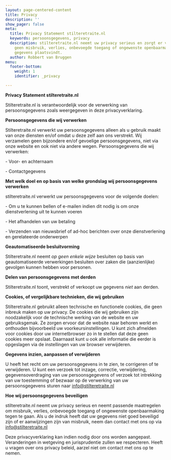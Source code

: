 ```yaml
---
layout: page-centered-content
title: Privacy
description: ''
show_pager: false
meta:
  title: Privacy Statement stilteretraite.nl
  keywords: persoonsgegevens, privacy
  description: stilteretraite.nl neemt uw privacy serieus en zorgt er voor dat er
    geen misbruik, verlies, onbevoegde toegang of ongewenste openbaarmaking van uw
    gegevens plaatsvindt.
  author: Robbert van Bruggen
menu:
  footer-bottom:
    weight: 1
    identifier: _privacy

---
```

**Privacy Statement stilteretraite.nl**

Stilteretraite.nl is verantwoordelijk voor de verwerking van persoonsgegevens zoals weergegeven in deze privacyverklaring.

**Persoonsgegevens die wij verwerken**

Stilteretraite.nl verwerkt uw persoonsgegevens alleen als u gebruik maakt van onze diensten en/of omdat u deze zelf aan ons verstrekt. Wij verzamelen geen bijzondere en/of gevoelige persoonsgegevens, niet via onze website en ook niet via andere wegen. Persoonsgegevens die wij verwerken:

\- Voor- en achternaam

\- Contactgegevens

**Met welk doel en op basis van welke grondslag wij persoonsgegevens verwerken**

stilteretraite.nl verwerkt uw persoonsgegevens voor de volgende doelen:

\- Om u te kunnen bellen of e-mailen indien dit nodig is om onze dienstverlening uit te kunnen voeren

\- Het afhandelen van uw betaling

\- Verzenden van nieuwsbrief of ad-hoc berichten over onze dienstverlening en gerelateerde onderwerpen

**Geautomatiseerde besluitvorming**

Stilteretraite.nl neemt _op_ _geen enkele wijze_ besluiten op basis van geautomatiseerde verwerkingen besluiten over zaken die (aanzienlijke) gevolgen kunnen hebben voor personen.

**Delen van persoonsgegevens met derden**

Stilteretraite.nl toont, verstrekt of verkoopt uw gegevens _niet_ aan derden.

**Cookies, of vergelijkbare technieken, die wij gebruiken**

Stilteretraite.nl gebruikt alleen technische en functionele cookies, die geen inbreuk maken op uw privacy. De cookies die wij gebruiken zijn noodzakelijk voor de technische werking van de website en uw gebruiksgemak. Ze zorgen ervoor dat de website naar behoren werkt en onthouden bijvoorbeeld uw voorkeursinstellingen. U kunt zich afmelden voor cookies door uw internetbrowser zo in te stellen dat deze geen cookies meer opslaat. Daarnaast kunt u ook alle informatie die eerder is opgeslagen via de instellingen van uw browser verwijderen.

**Gegevens inzien, aanpassen of verwijderen**

U heeft het recht om uw persoonsgegevens in te zien, te corrigeren of te verwijderen. U kunt een verzoek tot inzage, correctie, verwijdering, gegevensoverdraging van uw persoonsgegevens of verzoek tot intrekking van uw toestemming of bezwaar op de verwerking van uw persoonsgegevens sturen naar [info@stilteretraite.nl](mailto:info@stilteretraite.nl)

**Hoe wij persoonsgegevens beveiligen**

stilteretraite.nl neemt uw privacy serieus en neemt passende maatregelen om misbruik, verlies, onbevoegde toegang of ongewenste openbaarmaking tegen te gaan. Als u de indruk heeft dat uw gegevens niet goed beveiligd zijn of er aanwijzingen zijn van misbruik, neem dan contact met ons op via [info@stilteretraite.nl](mailto:info@stilteretraite.nl)

Deze privacyverklaring kan indien nodig door ons worden aangepast. Veranderingen in wetgeving en jurisprudentie zullen we respecteren. Heeft u vragen over ons privacy beleid, aarzel niet om contact met ons op te nemen.